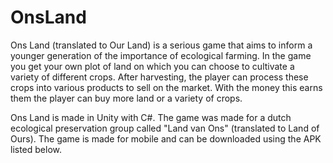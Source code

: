 # OnsLand
Ons Land (translated to Our Land) is a serious game that aims to inform a younger generation of the importance of ecological farming. In the game you get your own plot of land on which you can choose to cultivate a variety of different crops. After harvesting, the player can process these crops into various products to sell on the market. With the money this earns them the player can buy more land or a variety of crops.

Ons Land is made in Unity with C#. The game was made for a dutch ecological preservation group called "Land van Ons" (translated to Land of Ours). The game is made for mobile and can be downloaded using the APK listed below.
